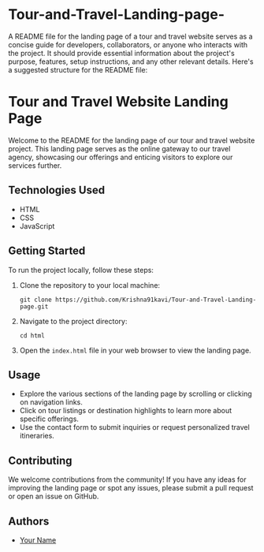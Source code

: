 # Tour-and-Travel-Landing-page-
A README file for the landing page of a tour and travel website serves as a concise guide for developers, collaborators, or anyone who interacts with the project. It should provide essential information about the project's purpose, features, setup instructions, and any other relevant details. Here's a suggested structure for the README file:

# Tour and Travel Website Landing Page
Welcome to the README for the landing page of our tour and travel website project. This landing page serves as the online gateway to our travel agency, showcasing our offerings and enticing visitors to explore our services further.

## Technologies Used
- HTML
- CSS
- JavaScript

## Getting Started

To run the project locally, follow these steps:

1. Clone the repository to your local machine:
    ```
    git clone https://github.com/Krishna91kavi/Tour-and-Travel-Landing-page.git
    ```
2. Navigate to the project directory:
    ```
    cd html
    ```
3. Open the `index.html` file in your web browser to view the landing page.

## Usage
- Explore the various sections of the landing page by scrolling or clicking on navigation links.
- Click on tour listings or destination highlights to learn more about specific offerings.
- Use the contact form to submit inquiries or request personalized travel itineraries.

## Contributing
We welcome contributions from the community! If you have any ideas for improving the landing page or spot any issues, please submit a pull request or open an issue on GitHub.

## Authors
- [Your Name](https://github.com/Krishna91kavi)
